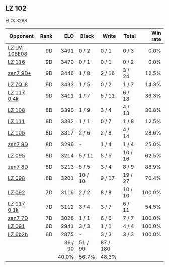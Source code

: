 ## LZ 102 ##

ELO: 3268

Opponent | Rank | ELO | Black | Write | Total | Win rate
---------|-----:|----:|-------|-------|-------|-------:
[LZ LM 10BE08](LZ%20LM%2010BE08.md) | 9D | 3491 | 0 / 2 | 0 / 1 | 0 / 3 | 0.0%
[LZ 116](LZ%20116.md) | 9D | 3470 | 0 / 1 | 0 / 1 | 0 / 2 | 0.0%
[zen7 9D+](zen7%209D+.md) | 9D | 3446 | 1 / 8 | 2 / 16 | 3 / 24 | 12.5%
[LZ ZQ i8](LZ%20ZQ%20i8.md) | 9D | 3433 | 1 / 5 | 0 / 2 | 1 / 7 | 14.3%
[LZ 117 0.4k](LZ%20117%200.4k.md) | 9D | 3411 | 1 / 7 | 5 / 11 | 6 / 18 | 33.3%
[LZ 108](LZ%20108.md) | 8D | 3390 | 1 / 9 | 3 / 4 | 4 / 13 | 30.8%
[LZ 111](LZ%20111.md) | 8D | 3382 | 1 / 1 | 0 / 7 | 1 / 8 | 12.5%
[LZ 105](LZ%20105.md) | 8D | 3317 | 2 / 6 | 2 / 8 | 4 / 14 | 28.6%
[zen7 9D](zen7%209D.md) | 8D | 3296 | - | 1 / 4 | 1 / 4 | 25.0%
[LZ 095](LZ%20095.md) | 8D | 3214 | 5 / 11 | 5 / 5 | 10 / 16 | 62.5%
[zen7 8D](zen7%208D.md) | 8D | 3213 | 5 / 5 | 3 / 4 | 8 / 9 | 88.9%
[LZ 098](LZ%20098.md) | 8D | 3201 | 10 / 10 | 9 / 17 | 19 / 27 | 70.4%
[LZ 092](LZ%20092.md) | 7D | 3116 | 2 / 2 | 8 / 8 | 10 / 10 | 100.0%
[LZ 117 0.1k](LZ%20117%200.1k.md) | 7D | 3112 | 3 / 4 | 3 / 7 | 6 / 11 | 54.5%
[zen7 7D](zen7%207D.md) | 7D | 3028 | 1 / 1 | 6 / 6 | 7 / 7 | 100.0%
[LZ 091](LZ%20091.md) | 6D | 2941 | 3 / 3 | 1 / 1 | 4 / 4 | 100.0%
[LZ 6b2h](LZ%206b2h.md) | 6D | 2875 | - | 3 / 3 | 3 / 3 | 100.0%
 | | | 36 / 90 | 51 / 90 | 87 / 180 | 
 | | | 40.0% | 56.7% | 48.3% | 
